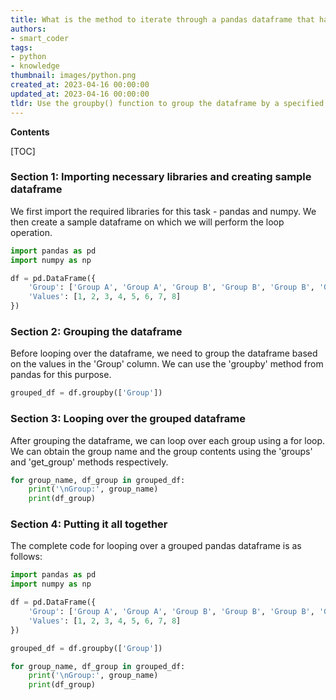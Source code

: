 ```yaml
---
title: What is the method to iterate through a pandas dataframe that has been grouped?
authors:
- smart_coder
tags:
- python
- knowledge
thumbnail: images/python.png
created_at: 2023-04-16 00:00:00
updated_at: 2023-04-16 00:00:00
tldr: Use the groupby() function to group the dataframe by a specified column, then iterate over the groups using a for-loop.
---
```


**Contents**

[TOC]

### Section 1: Importing necessary libraries and creating sample dataframe
We first import the required libraries for this task - pandas and numpy. We then create a sample dataframe on which we will perform the loop operation. 

```python
import pandas as pd
import numpy as np

df = pd.DataFrame({
    'Group': ['Group A', 'Group A', 'Group B', 'Group B', 'Group B', 'Group C','Group C','Group C'],
    'Values': [1, 2, 3, 4, 5, 6, 7, 8]
})
```

### Section 2: Grouping the dataframe
Before looping over the dataframe, we need to group the dataframe based on the values in the 'Group' column. We can use the 'groupby' method from pandas for this purpose. 

```python
grouped_df = df.groupby(['Group'])
```

### Section 3: Looping over the grouped dataframe
After grouping the dataframe, we can loop over each group using a for loop. We can obtain the group name and the group contents using the 'groups' and 'get_group' methods respectively. 

```python
for group_name, df_group in grouped_df:
    print('\nGroup:', group_name)
    print(df_group)
```

### Section 4: Putting it all together
The complete code for looping over a grouped pandas dataframe is as follows:

```python
import pandas as pd
import numpy as np

df = pd.DataFrame({
    'Group': ['Group A', 'Group A', 'Group B', 'Group B', 'Group B', 'Group C','Group C','Group C'],
    'Values': [1, 2, 3, 4, 5, 6, 7, 8]
})

grouped_df = df.groupby(['Group'])

for group_name, df_group in grouped_df:
    print('\nGroup:', group_name)
    print(df_group)
```
